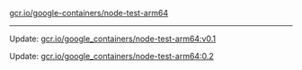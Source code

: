 [gcr.io/google-containers/node-test-arm64](https://hub.docker.com/r/cruse/node-test-arm64/tags/) 

----
Update: [gcr.io/google_containers/node-test-arm64:v0.1](https://hub.docker.com/r/cruse/node-test-arm64/tags/)

Update: [gcr.io/google_containers/node-test-arm64:0.2](https://hub.docker.com/r/cruse/node-test-arm64/tags/)

